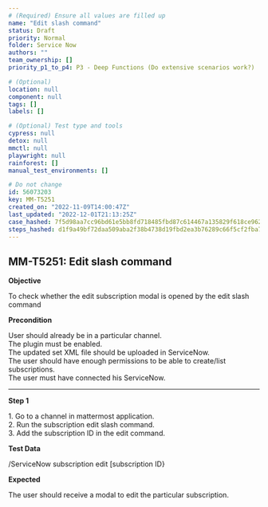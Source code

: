 ```yaml
---
# (Required) Ensure all values are filled up
name: "Edit slash command"
status: Draft
priority: Normal
folder: Service Now
authors: ""
team_ownership: []
priority_p1_to_p4: P3 - Deep Functions (Do extensive scenarios work?)

# (Optional)
location: null
component: null
tags: []
labels: []

# (Optional) Test type and tools
cypress: null
detox: null
mmctl: null
playwright: null
rainforest: []
manual_test_environments: []

# Do not change
id: 56073203
key: MM-T5251
created_on: "2022-11-09T14:00:47Z"
last_updated: "2022-12-01T21:13:25Z"
case_hashed: 7f5d98aa7cc96bd61e5bb8fd718485fbd87c614467a135829f618ce962831a6292c538a2e7596a46cdae6319996a2307
steps_hashed: d1f9a49bf72daa509aba2f38b4738d19fbd2ea3b76289c66f5cf2fba7ccfd3e17a5f224bc6eb56af4478cb89c9182c10
---
```


<!-- (Auto-generated) Based on frontmatter's "key" and "name" -->

## MM-T5251: Edit slash command

**Objective**

To check whether the edit subscription modal is opened by the edit slash command

**Precondition**

User should already be in a particular channel.\
The plugin must be enabled.\
The updated set XML file should be uploaded in ServiceNow.\
The user should have enough permissions to be able to create/list subscriptions.\
The user must have connected his ServiceNow.

---

**Step 1**

1\. Go to a channel in mattermost application.\
2\. Run the subscription edit slash command.\
3\. Add the subscription ID in the edit command.

**Test Data**

/ServiceNow subscription edit \[subscription ID}

**Expected**

The user should receive a modal to edit the particular subscription.
